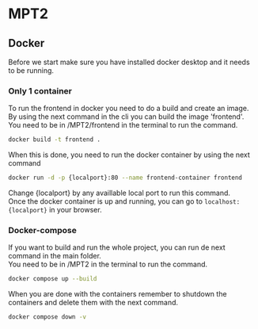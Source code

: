 # MPT2
## Docker

Before we start make sure you have installed docker desktop and it needs to be running.  

### Only 1 container
To run the frontend in docker you need to do a build and create an image.
By using the next command in the cli you can build the image 'frontend'.  
You need to be in /MPT2/frontend in the terminal to run the command.

```bash
docker build -t frontend .
```

When this is done, you need to run the docker container by using the next command
```bash
docker run -d -p {localport}:80 --name frontend-container frontend
```
Change {localport} by any availlable local port to run this command.  
Once the docker container is up and running, you can go to `localhost:{localport}` in your browser.  

### Docker-compose
If you want to build and run the whole project, you can run de next command in the main folder.  
You need to be in /MPT2 in the terminal to run the command.

```bash
docker compose up --build
```

When you are done with the containers remember to shutdown the containers and delete them with the next command.
```bash
docker compose down -v
```
